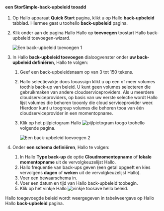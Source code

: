 <!--author=v-sharos last changed: 11/06/15-->

#### <a name="tooadd-a-storsimple-backup-policy"></a>een StorSimple-back-upbeleid tooadd
1. Op Hallo apparaat **Quick Start** pagina, klikt u op Hallo **back-upbeleid** tabblad. Hiermee gaat u toohello **back-upbeleid** pagina.
2. Klik onder aan de pagina Hallo Hallo op **toevoegen** toostart Hallo back-upbeleid toevoegen-wizard.
   
    ![Een back-upbeleid toevoegen 1](./media/storsimple-add-backup-policy-u2/AddBackupPolicy1.png)
3. In Hallo **back-upbeleid toevoegen** dialoogvenster onder **uw back-upbeleid definiëren**, Hallo te volgen:
   
   1. Geef een back-upbeleidsnaam op van 3 tot 150 tekens.
   2. Hallo selectievakje doos tooassign klikt u op een of meer volumes toothis back-up van beleid. U kunt geen volumes selecteren die gebruikmaken van andere cloudserviceproviders. Als u meerdere cloudserviceproviders, op basis van uw eerste selectie wordt Hallo lijst volumes die behoren tooonly die cloud serviceprovider weer. Hierdoor kunt u toogroup volumes die behoren tooa van één cloudserviceprovider in een momentopname.
   3. Klik op het pijlpictogram Hallo ![pijlpictogram](./media/storsimple-add-backup-policy-u2/HCS_ArrowIcon-include.png) toogo toohello volgende pagina.
      
      ![Een back-upbeleid toevoegen 2](./media/storsimple-add-backup-policy-u2/AddBackupPolicy2.png)
4. Onder **een schema definiëren**, Hallo te volgen:
   
   1. In Hallo **Type back-up** de optie **Cloudmomentopname** of **lokale momentopname** uit de vervolgkeuzelijst Hallo.
   2. Hallo frequentie van back-ups geven (een getal opgeeft en kies vervolgens **dagen** of **weken** uit de vervolgkeuzelijst Hallo).
   3. Voer een bewaarschema in.
   4. Voer een datum en tijd van Hallo back-upbeleid toobegin.  
   5. Klik op het vinkje Hallo ![vinkje](./media/storsimple-add-backup-policy-u2/HCS_CheckIcon-include.png) toosave hello beleid.

Hallo toegevoegde beleid wordt weergegeven in tabelweergave op Hallo Hallo **back-upbeleid** pagina.

